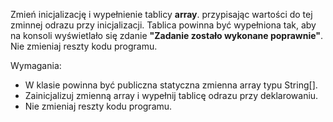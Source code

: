 Zmień inicjalizację i wypełnienie tablicy **array**. przypisając wartości do tej zminnej odrazu przy inicjalizacji.
Tablica powinna być wypełniona tak,
aby na konsoli wyświetlało się zdanie **"Zadanie zostało wykonane poprawnie"**.
Nie zmieniaj reszty kodu programu.

Wymagania:

- W klasie powinna być publiczna statyczna zmienna array typu String[].
- Zainicjalizuj zmienną array i wypełnij tablicę odrazu przy deklarowaniu.
- Nie zmieniaj reszty kodu programu.